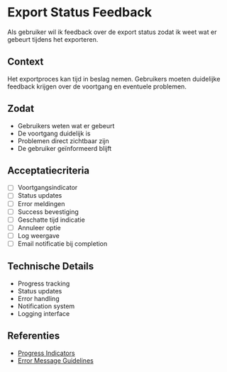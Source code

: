 # Export Status Feedback

Als gebruiker wil ik feedback over de export status zodat ik weet wat er gebeurt tijdens het exporteren.

## Context
Het exportproces kan tijd in beslag nemen. Gebruikers moeten duidelijke feedback krijgen over de voortgang en eventuele problemen.

## Zodat
- Gebruikers weten wat er gebeurt
- De voortgang duidelijk is
- Problemen direct zichtbaar zijn
- De gebruiker geïnformeerd blijft

## Acceptatiecriteria
- [ ] Voortgangsindicator
- [ ] Status updates
- [ ] Error meldingen
- [ ] Success bevestiging
- [ ] Geschatte tijd indicatie
- [ ] Annuleer optie
- [ ] Log weergave
- [ ] Email notificatie bij completion

## Technische Details
- Progress tracking
- Status updates
- Error handling
- Notification system
- Logging interface

## Referenties
- [Progress Indicators](https://www.nngroup.com/articles/progress-indicators/)
- [Error Message Guidelines](https://www.nngroup.com/articles/error-message-guidelines/) 